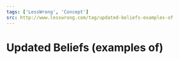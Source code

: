 ```yaml
---
tags: ['LessWrong', 'Concept']
src: http://www.lesswrong.com/tag/updated-beliefs-examples-of
---
```


# Updated Beliefs (examples of)
